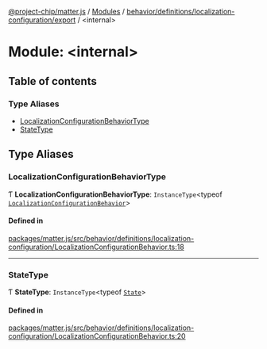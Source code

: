 [@project-chip/matter.js](../README.md) / [Modules](../modules.md) / [behavior/definitions/localization-configuration/export](behavior_definitions_localization_configuration_export.md) / \<internal\>

# Module: \<internal\>

## Table of contents

### Type Aliases

- [LocalizationConfigurationBehaviorType](behavior_definitions_localization_configuration_export._internal_.md#localizationconfigurationbehaviortype)
- [StateType](behavior_definitions_localization_configuration_export._internal_.md#statetype)

## Type Aliases

### LocalizationConfigurationBehaviorType

Ƭ **LocalizationConfigurationBehaviorType**: `InstanceType`\<typeof [`LocalizationConfigurationBehavior`](behavior_definitions_localization_configuration_export.md#localizationconfigurationbehavior)\>

#### Defined in

[packages/matter.js/src/behavior/definitions/localization-configuration/LocalizationConfigurationBehavior.ts:18](https://github.com/project-chip/matter.js/blob/c0d55745d5279e16fdfaa7d2c564daa31e19c627/packages/matter.js/src/behavior/definitions/localization-configuration/LocalizationConfigurationBehavior.ts#L18)

___

### StateType

Ƭ **StateType**: `InstanceType`\<typeof [`State`](../classes/behavior_definitions_localization_configuration_export.LocalizationConfigurationServer.md#state-1)\>

#### Defined in

[packages/matter.js/src/behavior/definitions/localization-configuration/LocalizationConfigurationBehavior.ts:20](https://github.com/project-chip/matter.js/blob/c0d55745d5279e16fdfaa7d2c564daa31e19c627/packages/matter.js/src/behavior/definitions/localization-configuration/LocalizationConfigurationBehavior.ts#L20)
